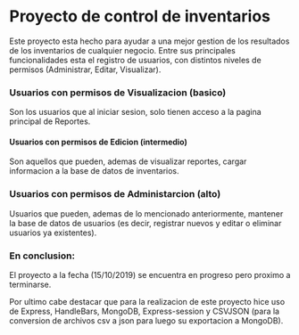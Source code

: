 # Proyecto de control de inventarios

Este proyecto esta hecho para ayudar a una mejor gestion de los resultados de los inventarios de cualquier negocio.
Entre sus principales funcionalidades esta el registro de usuarios, con distintos niveles de permisos (Administrar, Editar, Visualizar).

### Usuarios con permisos de Visualizacion (basico)
Son los usuarios que al iniciar sesion, solo tienen acceso a la pagina principal de Reportes.

#### Usuarios con permisos de Edicion (intermedio)
Son aquellos que pueden, ademas de visualizar reportes, cargar informacion a la base de datos de inventarios.

### Usuarios con permisos de Administarcion (alto)
Usuarios que pueden, ademas de lo mencionado anteriormente, mantener la base de datos de usuarios (es decir, registrar nuevos y editar o eliminar usuarios ya existentes).


### En conclusion:
El proyecto a la fecha (15/10/2019) se encuentra en progreso pero proximo a terminarse.

Por ultimo cabe destacar que para la realizacion de este proyecto hice uso de Express, HandleBars, MongoDB, Express-session y CSVJSON (para la conversion de archivos csv a json para luego su exportacion a MongoDB).
